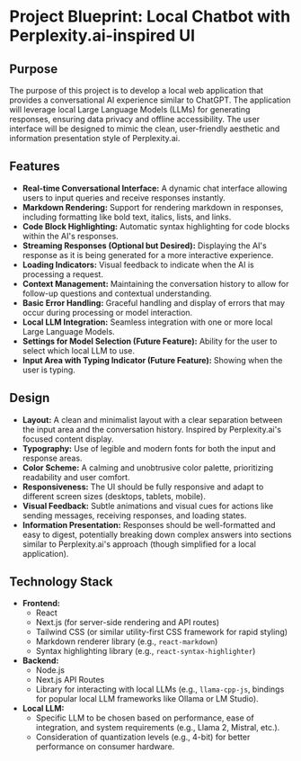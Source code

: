 # Project Blueprint: Local Chatbot with Perplexity.ai-inspired UI

## Purpose

The purpose of this project is to develop a local web application that provides a conversational AI experience similar to ChatGPT. The application will leverage local Large Language Models (LLMs) for generating responses, ensuring data privacy and offline accessibility. The user interface will be designed to mimic the clean, user-friendly aesthetic and information presentation style of Perplexity.ai.

## Features

- **Real-time Conversational Interface:** A dynamic chat interface allowing users to input queries and receive responses instantly.
- **Markdown Rendering:** Support for rendering markdown in responses, including formatting like bold text, italics, lists, and links.
- **Code Block Highlighting:** Automatic syntax highlighting for code blocks within the AI's responses.
- **Streaming Responses (Optional but Desired):** Displaying the AI's response as it is being generated for a more interactive experience.
- **Loading Indicators:** Visual feedback to indicate when the AI is processing a request.
- **Context Management:** Maintaining the conversation history to allow for follow-up questions and contextual understanding.
- **Basic Error Handling:** Graceful handling and display of errors that may occur during processing or model interaction.
- **Local LLM Integration:** Seamless integration with one or more local Large Language Models.
- **Settings for Model Selection (Future Feature):** Ability for the user to select which local LLM to use.
- **Input Area with Typing Indicator (Future Feature):** Showing when the user is typing.

## Design

- **Layout:** A clean and minimalist layout with a clear separation between the input area and the conversation history. Inspired by Perplexity.ai's focused content display.
- **Typography:** Use of legible and modern fonts for both the input and response areas.
- **Color Scheme:** A calming and unobtrusive color palette, prioritizing readability and user comfort.
- **Responsiveness:** The UI should be fully responsive and adapt to different screen sizes (desktops, tablets, mobile).
- **Visual Feedback:** Subtle animations and visual cues for actions like sending messages, receiving responses, and loading states.
- **Information Presentation:** Responses should be well-formatted and easy to digest, potentially breaking down complex answers into sections similar to Perplexity.ai's approach (though simplified for a local application).

## Technology Stack

- **Frontend:**
    - React
    - Next.js (for server-side rendering and API routes)
    - Tailwind CSS (or similar utility-first CSS framework for rapid styling)
    - Markdown renderer library (e.g., `react-markdown`)
    - Syntax highlighting library (e.g., `react-syntax-highlighter`)
- **Backend:**
    - Node.js
    - Next.js API Routes
    - Library for interacting with local LLMs (e.g., `llama-cpp-js`, bindings for popular local LLM frameworks like Ollama or LM Studio).
- **Local LLM:**
    - Specific LLM to be chosen based on performance, ease of integration, and system requirements (e.g., Llama 2, Mistral, etc.).
    - Consideration of quantization levels (e.g., 4-bit) for better performance on consumer hardware.